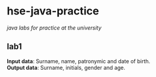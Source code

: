 # hse-java-practice
<em>java labs for practice at the university</em>

## lab1
**Input data**: Surname, name, patronymic and date of birth.<br>
**Output data**: Surname, initials, gender and age.
